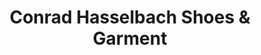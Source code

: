 ---
title: "Conrad Hasselbach Shoes & Garment"
url: /hamburg/conrad-hasselbach-shoes-und-garment/
shop: Kleidung
---
